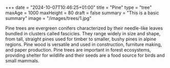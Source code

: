 +++
date = "2024-10-07T10:46:25+01:00"
title = "Pine"
type = "tree"
maxAge = 1000
maxHeight = 80
draft = false
summary = "This is a basic summary"
image = "/images/trees/1.jpg"

Pine trees are evergreen conifers characterized by their needle-like leaves bundled in clusters called fascicles. They range widely in size and shape, from tall, straight pines used for timber to smaller, bushy pines in alpine regions. Pine wood is versatile and used in construction, furniture making, and paper production. Pine trees are important in forest ecosystems, providing shelter for wildlife and their seeds are a food source for birds and small mammals.
